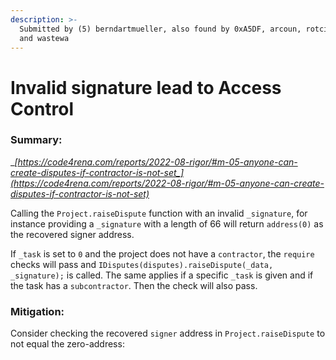 ```yaml
---
description: >-
  Submitted by (5) berndartmueller, also found by 0xA5DF, arcoun, rotcivegaf,
  and wastewa
---
```


# Invalid signature lead to Access Control

### Summary:

__[_https://code4rena.com/reports/2022-08-rigor/#m-05-anyone-can-create-disputes-if-contractor-is-not-set_](https://code4rena.com/reports/2022-08-rigor/#m-05-anyone-can-create-disputes-if-contractor-is-not-set)__

Calling the `Project.raiseDispute` function with an invalid `_signature`, for instance providing a `_signature` with a length of 66 will return `address(0)` as the recovered signer address.

If `_task` is set to `0` and the project does not have a `contractor`, the `require` checks will pass and `IDisputes(disputes).raiseDispute(_data, _signature);` is called. The same applies if a specific `_task` is given and if the task has a `subcontractor`. Then the check will also pass.

### Mitigation:

Consider checking the recovered `signer` address in `Project.raiseDispute` to not equal the zero-address:
